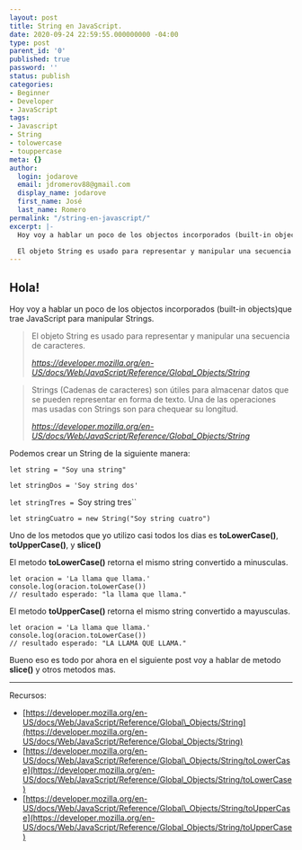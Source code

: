 ```yaml
---
layout: post
title: String en JavaScript.
date: 2020-09-24 22:59:55.000000000 -04:00
type: post
parent_id: '0'
published: true
password: ''
status: publish
categories:
- Beginner
- Developer
- JavaScript
tags:
- Javascript
- String
- tolowercase
- touppercase
meta: {}
author:
  login: jodarove
  email: jdromerov88@gmail.com
  display_name: jodarove
  first_name: José
  last_name: Romero
permalink: "/string-en-javascript/"
excerpt: |-
  Hoy voy a hablar un poco de los objectos incorporados (built-in objects)que trae JavaScript para manipular Strings.

  El objeto String es usado para representar y manipular una secuencia de caracteres.
---
```

<!-- wp:heading {"align":"center"} -->

## Hola!

<!-- /wp:heading -->

<!-- wp:paragraph -->

Hoy voy a hablar un poco de los objectos incorporados (built-in objects)que trae JavaScript para manipular Strings.

<!-- /wp:paragraph -->

<!-- wp:quote -->

> El objeto String es usado para representar y manipular una secuencia de caracteres.
> 
> <cite><a href="https://developer.mozilla.org/en-US/docs/Web/JavaScript/Reference/Global_Objects/String" target="_blank" rel="noreferrer noopener">https://developer.mozilla.org/en-US/docs/Web/JavaScript/Reference/Global_Objects/String</a></cite>

<!-- /wp:quote -->

<!-- wp:quote -->

> Strings (Cadenas de caracteres) son útiles para almacenar datos que se pueden representar en forma de texto. Una de las operaciones mas usadas con Strings son para chequear su longitud.
> 
> <cite><a href="https://developer.mozilla.org/en-US/docs/Web/JavaScript/Reference/Global_Objects/String" target="_blank" rel="noreferrer noopener">https://developer.mozilla.org/en-US/docs/Web/JavaScript/Reference/Global_Objects/String</a></cite>

<!-- /wp:quote -->

<!-- wp:paragraph -->

Podemos crear un String de la siguiente manera:

<!-- /wp:paragraph -->

<!-- wp:paragraph -->

`let string = "Soy una string"`

<!-- /wp:paragraph -->

<!-- wp:paragraph -->

`let stringDos = 'Soy string dos'`

<!-- /wp:paragraph -->

<!-- wp:paragraph -->

`let stringTres = `Soy string tres``

<!-- /wp:paragraph -->

<!-- wp:paragraph -->

`let stringCuatro = new String("Soy string cuatro")`

<!-- /wp:paragraph -->

<!-- wp:paragraph -->

Uno de los metodos que yo utilizo casi todos los dias es **toLowerCase()**, **toUpperCase()**, y **slice()**

<!-- /wp:paragraph -->

<!-- wp:paragraph -->

El metodo **toLowerCase()** retorna el mismo string convertido a minusculas.

<!-- /wp:paragraph -->

<!-- wp:code -->

```
let oracion = 'La llama que llama.'
console.log(oracion.toLowerCase())
// resultado esperado: "la llama que llama."
```

<!-- /wp:code -->

<!-- wp:paragraph -->

El metodo **toUpperCase()** retorna el mismo string convertido a mayusculas.

<!-- /wp:paragraph -->

<!-- wp:code -->

```
let oracion = 'La llama que llama.'
console.log(oracion.toLowerCase())
// resultado esperado: "LA LLAMA QUE LLAMA."
```

<!-- /wp:code -->

<!-- wp:paragraph -->

Bueno eso es todo por ahora en el siguiente post voy a hablar de metodo **slice()** y otros metodos mas.

<!-- /wp:paragraph -->

<!-- wp:separator -->

* * *
<!-- /wp:separator -->

<!-- wp:paragraph -->

Recursos:

<!-- /wp:paragraph -->

<!-- wp:list -->

- [https://developer.mozilla.org/en-US/docs/Web/JavaScript/Reference/Global\_Objects/String](https://developer.mozilla.org/en-US/docs/Web/JavaScript/Reference/Global_Objects/String)
- [https://developer.mozilla.org/en-US/docs/Web/JavaScript/Reference/Global\_Objects/String/toLowerCase](https://developer.mozilla.org/en-US/docs/Web/JavaScript/Reference/Global_Objects/String/toLowerCase)
- [https://developer.mozilla.org/en-US/docs/Web/JavaScript/Reference/Global\_Objects/String/toUpperCase](https://developer.mozilla.org/en-US/docs/Web/JavaScript/Reference/Global_Objects/String/toUpperCase)

<!-- /wp:list -->

